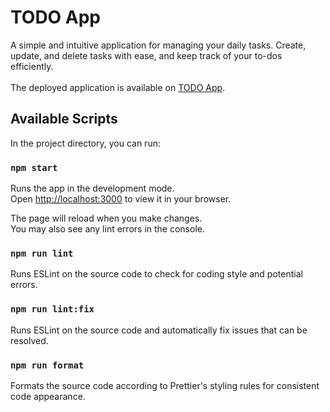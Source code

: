 # TODO App

A simple and intuitive application for managing your daily tasks. Create, update, and delete tasks with ease, and keep track of your to-dos efficiently.
<br><br>
The deployed application is available on [TODO App](https://todo-one-ebon.vercel.app/).

## Available Scripts

In the project directory, you can run:

### `npm start`

Runs the app in the development mode.\
Open [http://localhost:3000](http://localhost:3000) to view it in your browser.

The page will reload when you make changes.\
You may also see any lint errors in the console.
<br>

### `npm run lint`
Runs ESLint on the source code to check for coding style and potential errors.
<br>

### `npm run lint:fix`
Runs ESLint on the source code and automatically fix issues that can be resolved.
<br>

### `npm run format`
Formats the source code according to Prettier's styling rules for consistent code appearance.
